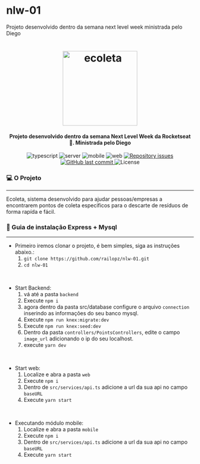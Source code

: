 # nlw-01
Projeto desenvolvido dentro da semana next level week ministrada pelo Diego
<h1 align="center">
    <img alt="ecoleta" src="https://user-images.githubusercontent.com/46031023/83979459-e1a63f00-a8e4-11ea-8547-0010c8105b07.png" width="200">
</h1>
<h4 align="center">
  Projeto desenvolvido dentro da semana Next Level Week da Rocketseat 🚀. Ministrada pelo Diego
</h4>
<p align="center">
  <img alt="typescript" src="https://img.shields.io/badge/%E2%9D%A4-typescript-brightgreen">

  <img alt="server" src="https://img.shields.io/badge/server-nodejs-brightgreen">
  
  <img alt="mobile" src="https://img.shields.io/badge/mobile-react--native-blueviolet">
  
  <img alt="web" src="https://img.shields.io/badge/web-react-blue">

  <a href="https://github.com/CorreiaEduardo/nlw-ecoleta/issues">
    <img alt="Repository issues" src="https://img.shields.io/github/issues/CorreiaEduardo/nlw-ecoleta">
  </a>
  
  <a href="https://github.com/CorreiaEduardo/nlw-ecoleta/commits/master">
    <img alt="GitHub last commit" src="https://img.shields.io/github/last-commit/CorreiaEduardo/nlw-ecoleta">
  </a>

  <img alt="License" src="https://img.shields.io/badge/license-MIT-critical">
</p>

### 💻 O Projeto
<hr/>
Ecoleta, sistema desenvolvido para ajudar pessoas/empresas a encontrarem pontos de coleta especificos para o descarte de resíduos de forma  rapída e fácil.

### :rocket: Guia de instalação Express + Mysql 
<hr/>

- Primeiro iremos clonar o projeto, é bem simples, siga as instruções abaixo.:
  1. ``git clone https://github.com/railopz/nlw-01.git``
  2. ``cd nlw-01``

<br/>

- Start Backend:
  1. vá até a pasta ``backend``
  2. Execute ``npm i``
  3. agora dentro da pasta src/database configure o arquivo ``connection`` inserindo as informações do seu banco mysql.
  4. Execute ``npm run knex:migrate:dev``
  5. Execute ``npm run knex:seed:dev``
  6. Dentro da pasta ``controllers/PointsControllers``, edite o campo ``image_url`` adicionando o ip do seu localhost.
  7. execute ``yarn dev``

<br/>

- Start web:
  1. Localize e abra a pasta ``web``
  2. Execute ``npm i``
  3. Dentro de ``src/services/api.ts`` adicione a url da sua api no campo ``baseURL``
  4. Execute ``yarn start``

<br/>

- Executando módulo mobile:
  1. Localize e abra a pasta ``mobile``
  2. Execute ``npm i``
  3. Dentro de ``src/services/api.ts`` adicione a url da sua api no campo ``baseURL``
  4. Execute ``yarn start``